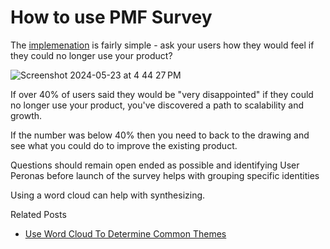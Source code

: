 # How to use PMF Survey  
The [implemenation](https://www.startup-marketing.com/) is fairly simple - ask your users how they would feel if they could no longer use your product?

![Screenshot 2024-05-23 at 4 44 27 PM](https://github.com/erascon7/TIL/assets/39039416/499cbb5d-1af0-46ae-a90a-2184f3c1035e)

If over 40% of users said they would be "very disappointed" if they could no longer use your product, you've discovered a path to scalability and growth.

If the number was below 40% then you need to back to the drawing and see what you could do to improve the existing product.

Questions should remain open ended as possible and identifying User Peronas before launch of the survey helps with grouping specific identities 

Using a word cloud can help with synthesizing. 

Related Posts
- [Use Word Cloud To Determine Common Themes](https://github.com/erascon7/TIL/blob/main/User%20Surveys/Use%20Word%20Cloud%20To%20Determine%20Common%20Themes.md)
